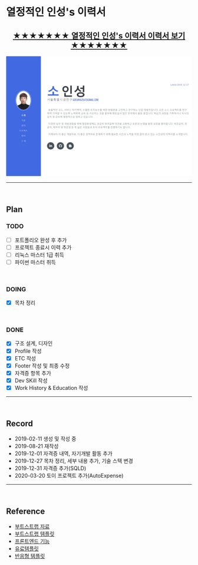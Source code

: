 # 열정적인 인성's 이력서

<div align=center>

## [★★★★★★★ 열정적인 인성's 이력서 이력서 보기 ★★★★★★★](https://inseong-so.github.io/new-resume/)
![new_resume_main](img/banner2.jpg)

</div>

<hr>
<br>

## Plan
### TODO
- [ ] 포트폴리오 완성 후 추가
- [ ] 프로젝트 종료시 이력 추가
- [ ] 리눅스 마스터 1급 취득
- [ ] 파이썬 마스터 취득

<br>

### DOING
- [x] 목차 정리

<br>

### DONE
- [x] 구조 설계, 디자인
- [x] Profile 작성
- [x] ETC 작성
- [x] Footer 작성 및 최종 수정
- [x] 자격증 항목 추가
- [x] Dev SKill 작성
- [x] Work History & Education 작성

<hr>
<br>

## Record
- 2019-02-11 생성 및 작성 중
- 2019-08-21 재작성
- 2019-12-01 자격증 내역, 자기개발 활동 추가
- 2019-12-27 목차 정리, 세부 내용 추가, 기술 스택 변경
- 2019-12-31 자격증 추가(SQLD)
- 2020-03-20 토이 프로젝트 추가(AutoExpense)

<hr>
<br>

## Reference
- [부트스트랩 자료](https://www.w3schools.com/)
- [부트스트랩 템플릿](https://startbootstrap.com/themes/resume/)
- [프론트엔드 기능](https://codepen.io/)
- [유료템플릿](https://themeforest.net/)
- [반응형 템플릿](https://aperitif.io/)

<br>